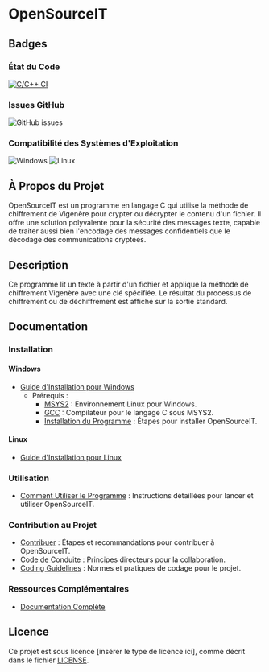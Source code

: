 # OpenSourceIT

## Badges

### État du Code
[![C/C++ CI](https://github.com/Lucass307/OpenSourceIT/actions/workflows/c.yml/badge.svg)](https://github.com/Lucass307/OpenSourceIT/actions/workflows/c.yml)

### Issues GitHub
![GitHub issues](https://img.shields.io/github/issues/Lucass307/OpenSourceIT)

### Compatibilité des Systèmes d'Exploitation
![Windows](https://img.shields.io/badge/Windows-Supported-brightgreen)
![Linux](https://img.shields.io/badge/Linux-Supported-brightgreen)

## À Propos du Projet

OpenSourceIT est un programme en langage C qui utilise la méthode de chiffrement de Vigenère pour crypter ou décrypter le contenu d'un fichier. Il offre une solution polyvalente pour la sécurité des messages texte, capable de traiter aussi bien l'encodage des messages confidentiels que le décodage des communications cryptées.

## Description

Ce programme lit un texte à partir d'un fichier et applique la méthode de chiffrement Vigenère avec une clé spécifiée. Le résultat du processus de chiffrement ou de déchiffrement est affiché sur la sortie standard.

## Documentation

### Installation

#### Windows
- [Guide d'Installation pour Windows](https://lien-ici)
  - Prérequis :
    - [MSYS2](https://lien-ici#tag) : Environnement Linux pour Windows.
    - [GCC](https://lien-ici#tag) : Compilateur pour le langage C sous MSYS2.
    - [Installation du Programme](https://lien-ici#tag) : Étapes pour installer OpenSourceIT.

#### Linux
- [Guide d'Installation pour Linux](https://lien-ici)

### Utilisation
- [Comment Utiliser le Programme](https://lien-ici) : Instructions détaillées pour lancer et utiliser OpenSourceIT.

### Contribution au Projet
- [Contribuer](https://lien-ici) : Étapes et recommandations pour contribuer à OpenSourceIT.
- [Code de Conduite](./CODE_OF_CONDUCT.md) : Principes directeurs pour la collaboration.
- [Coding Guidelines](./docs/coding.md) : Normes et pratiques de codage pour le projet.

### Ressources Complémentaires
- [Documentation Complète](https://<nom_utilisateur>.github.io/<nom_dépôt>/docs/)

## Licence
Ce projet est sous licence [insérer le type de licence ici], comme décrit dans le fichier [LICENSE](./LICENSE).
